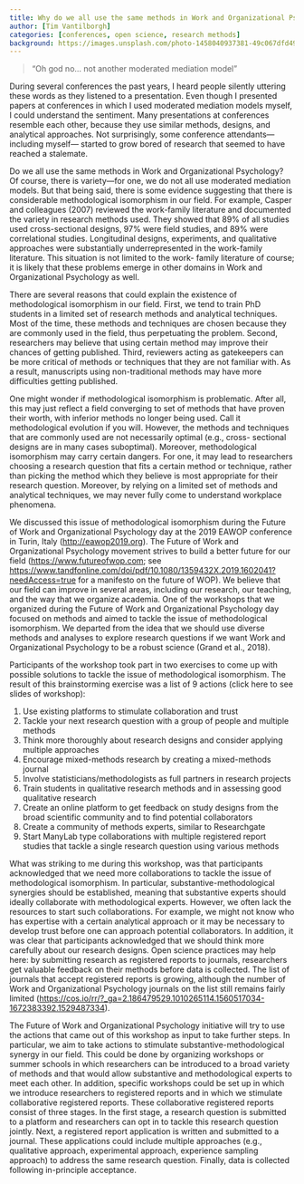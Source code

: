 ```yaml
---
title: Why do we all use the same methods in Work and Organizational Psychology?
author: [Tim Vantilborgh]
categories: [conferences, open science, research methods]
background: https://images.unsplash.com/photo-1458040937381-49c067dfd49a?ixlib=rb-1.2.1&ixid=eyJhcHBfaWQiOjEyMDd9&auto=format&fit=crop&w=1950&q=80
---
```


> “Oh god no... not another moderated mediation model”

During several conferences the past years, I heard people silently uttering these words as they listened to a presentation. Even though I presented papers at conferences in which I used moderated mediation models myself, I could understand the sentiment. Many presentations at conferences resemble each other, because they use similar methods, designs, and analytical approaches. Not surprisingly, some conference attendants—including myself— started to grow bored of research that seemed to have reached a stalemate.

Do we all use the same methods in Work and Organizational Psychology? Of course, there is variety—for one, we do not all use moderated mediation models. But that being said, there is some evidence suggesting that there is considerable methodological isomorphism in our field. For example, Casper and colleagues (2007) reviewed the work-family literature and documented the variety in research methods used. They showed that 89% of all studies used cross-sectional designs, 97% were field studies, and 89% were correlational studies. Longitudinal designs, experiments, and qualitative approaches were substantially underrepresented in the work-family literature. This situation is not limited to the work- family literature of course; it is likely that these problems emerge in other domains in Work and Organizational Psychology as well.

There are several reasons that could explain the existence of methodological isomorphism in our field. First, we tend to train PhD students in a limited set of research methods and analytical techniques. Most of the time, these methods and techniques are chosen because they are commonly used in the field, thus perpetuating the problem. Second, researchers may believe that using certain method may improve their chances of getting published. Third, reviewers acting as gatekeepers can be more critical of methods or techniques that they are not familiar with. As a result, manuscripts using non-traditional methods may have more difficulties getting published.

One might wonder if methodological isomorphism is problematic. After all, this may just reflect a field converging to set of methods that have proven their worth, with inferior methods no longer being used. Call it methodological evolution if you will. However, the methods and techniques that are commonly used are not necessarily optimal (e.g., cross- sectional designs are in many cases suboptimal). Moreover, methodological isomorphism may carry certain dangers. For one, it may lead to researchers choosing a research question that fits a certain method or technique, rather than picking the method which they believe is most appropriate for their research question. Moreover, by relying on a limited set of methods and analytical techniques, we may never fully come to understand workplace phenomena.

We discussed this issue of methodological isomorphism during the Future of Work and Organizational Psychology day at the 2019 EAWOP conference in Turin, Italy (http://eawop2019.org). The Future of Work and Organizational Psychology movement strives to build a better future for our field (https://www.futureofwop.com; see https://www.tandfonline.com/doi/pdf/10.1080/1359432X.2019.1602041?needAccess=true for a manifesto on the future of WOP). We believe that our field can improve in several areas, including our research, our teaching, and the way that we organize academia. One of the workshops that we organized during the Future of Work and Organizational Psychology day focused on methods and aimed to tackle the issue of methodological isomorphism. We departed from the idea that we should use diverse methods and analyses to explore research questions if we want Work and Organizational Psychology to be a robust science (Grand et al., 2018).

Participants of the workshop took part in two exercises to come up with possible solutions to tackle the issue of methodological isomorphism. The result of this brainstorming exercise was a list of 9 actions (click here to see slides of workshop):

1. Use existing platforms to stimulate collaboration and trust
2. Tackle your next research question with a group of people and multiple methods
3. Think more thoroughly about research designs and consider applying multiple approaches
4. Encourage mixed-methods research by creating a mixed-methods journal
5. Involve statisticians/methodologists as full partners in research projects
6. Train students in qualitative research methods and in assessing good qualitative
research
7. Create an online platform to get feedback on study designs from the broad scientific
community and to find potential collaborators
8. Create a community of methods experts, similar to Researchgate
9. Start ManyLab type collaborations with multiple registered report studies that tackle
a single research question using various methods

What was striking to me during this workshop, was that participants acknowledged that we need more collaborations to tackle the issue of methodological isomorphism. In particular, substantive-methodological synergies should be established, meaning that substantive experts should ideally collaborate with methodological experts. However, we often lack the resources to start such collaborations. For example, we might not know who has expertise with a certain analytical approach or it may be necessary to develop trust before one can approach potential collaborators. In addition, it was clear that participants acknowledged that we should think more carefully about our research designs. Open science practices may help here: by submitting research as registered reports to journals, researchers get valuable feedback on their methods before data is collected. The list of journals that accept registered reports is growing, although the number of Work and Organizational Psychology journals on the list still remains fairly limited (https://cos.io/rr/?_ga=2.186479529.1010265114.1560517034-1672383392.1529487334).

The Future of Work and Organizational Psychology initiative will try to use the actions that came out of this workshop as input to take further steps. In particular, we aim to take actions to stimulate substantive-methodological synergy in our field. This could be done by organizing workshops or summer schools in which researchers can be introduced to a broad variety of methods and that would allow substantive and methodological experts to meet each other. In addition, specific workshops could be set up in which we introduce researchers to registered reports and in which we stimulate collaborative registered reports. These collaborative registered reports consist of three stages. In the first stage, a research question is submitted to a platform and researchers can opt in to tackle this research question jointly. Next, a registered report application is written and submitted to a journal. These applications could include multiple approaches (e.g., qualitative approach, experimental approach, experience sampling approach) to address the same research question. Finally, data is collected following in-principle acceptance.
